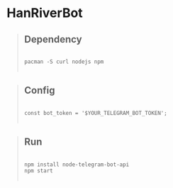 # HanRiverBot

>## Dependency
><pre>
><code>
>pacman -S curl nodejs npm
></code>
></pre>

>## Config
><pre>
><code>
>const bot_token = '$YOUR_TELEGRAM_BOT_TOKEN';
></code>
></pre>

>## Run
><pre>
><code>
>npm install node-telegram-bot-api
>npm start
></code>
></pre>
